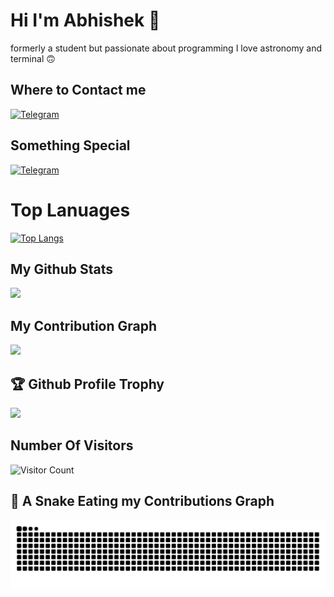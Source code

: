# Hi I'm Abhishek 👋
formerly a student but passionate about programming I love astronomy and terminal 🙃

## Where to Contact me
[![Telegram](https://img.shields.io/badge/Telegram-2CA5E0?style=for-the-badge&logo=telegram&logoColor=white)](https://t.me/dhongibaba_bot)

## Something Special
[![Telegram](https://img.shields.io/badge/Telegram-2CA5E0?style=for-the-badge&logo=telegram&logoColor=white)](https://t.me/abouttoconfess)
# Top Lanuages

[![Top Langs](https://github-readme-stats.vercel.app/api/top-langs/?username=TheBizarreAbhishek&theme=radical&layout=compact)](https://github.com/Schwartzblat/github-readme-stats)

## My Github Stats

<img src="https://github-readme-stats.vercel.app/api?username=TheBizarreAbhishek&show_icons=true&theme=gotham&&count_private=true&include_all_commits=true"/>

## My Contribution Graph
<img src="https://github-readme-activity-graph.vercel.app/graph?username=TheBizarreAbhishek&theme=dracula&bg_color=1F222E&title_color=F85D7F&point=F8D866&line=F85D7F&color=a6accd&hide_border=true&radius=4.5"/>
<a><h2>🏆 Github Profile Trophy</h2></a>
<a>
  <img width=1400 src="https://github-profile-trophy.vercel.app/?username=TheBizarreAbhishek&column=8&theme=gruvbox&no-frame=true"/>
</a>

## Number Of Visitors 
![Visitor Count](https://profile-counter.glitch.me/TheBizarreAbhishek/count.svg)

## 🐍 A Snake Eating my Contributions Graph
	
<p align = "center">
	<img src = "https://raw.githubusercontent.com/TheBizarreAbhishek/TheBizarreAbhishek/main/github-contribution-grid-snake.svg" alt = "Snake Game"/>
</p>

<meta name="google-site-verification" content="loY9vsGmselpKuyy2aOLtTCezahgqFcdWVRT2Q5m64g" />
